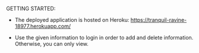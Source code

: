 GETTING STARTED:

- The deployed application is hosted on Heroku: https://tranquil-ravine-18977.herokuapp.com/

- Use the given information to login in order to add and delete information. Otherwise, you can only view. 



